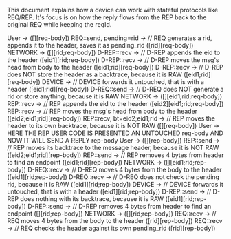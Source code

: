 This document explains how a device can work with stateful protocols like REQ/REP.
It's focus is on how the reply flows from the REP back to the original REQ while keeping the reqId.

User -> 
([][req-body])
REQ::send, pending=rid ->  // REQ generates a rid, appends it to the header, saves it as pending_rid
([rid][req-body])
NETWORK ->
([][rid;req-body])
D-REP::recv ->       // D-REP appends the eid to the header
([eid1][rid;req-body])
D-REP::recv ->       // D-REP moves the msg's head from body to the header
([eid1;rid][req-body])
D-REP::recv ->       // D-REP does NOT store the header as a backtrace, because it is RAW
([eid1;rid][req-body])
DEVICE ->            // DEVICE forwards it untouched, that is with a header
([eid1;rid][req-body])
D-REQ::send ->       // D-REQ does NOT generate a rid or store anything, because it is RAW
NETWORK ->
([][eid1;rid;req-body])
REP::recv ->         // REP appends the eid to the header
([eid2][eid1;rid;req-body])
REP::recv ->         // REP moves the msg's head from body to the header
([eid2;eid1;rid][req-body])
REP::recv, bt=eid2;eid1;rid ->       // REP moves the header to its own backtrace, because it is NOT RAW
([][req-body])
User -> 
HERE THE REP USER CODE IS PRESENTED AN UNTOUCHED req-body
AND NOW IT WILL SEND A REPLY rep-body
User ->
([][rep-body])
REP::send ->         // REP moves its backtrace to the message header, because it is NOT RAW
([eid2;eid1;rid][rep-body])
REP::send ->         // REP removes 4 bytes from header to find an endpoint
([eid1;rid][rep-body])
NETWORK ->
([][eid1;rid;rep-body])
D-REQ::recv ->       // D-REQ moves 4 bytes from the body to the header
([eid1][rid;rep-body])
D-REQ::recv ->       // D-REQ does not check the pending rid, because it is RAW
([eid1][rid;rep-body])
DEVICE ->            // DEVICE forwards it untouched, that is with a header
([eid1][rid;rep-body])
D-REP::send ->       // D-REP does nothing with its backtrace, because it is RAW
([eid1][rid;rep-body])
D-REP::send ->       // D-REP removes 4 bytes from header to find an endpoint
([][rid;rep-body])
NETWORK ->
([][rid;rep-body])
REQ::recv ->         // REQ moves 4 bytes from the body to the header
([rid][rep-body])
REQ::recv ->         // REQ checks the header against its own pending_rid
([rid][rep-body])
